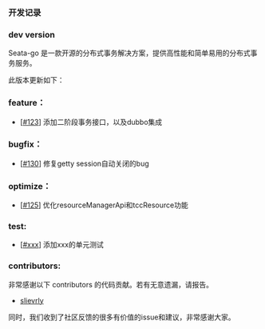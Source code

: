 <!--
 Licensed to the Apache Software Foundation (ASF) under one or more
 contributor license agreements.  See the NOTICE file distributed with
 this work for additional information regarding copyright ownership.
 The ASF licenses this file to You under the Apache License, Version 2.0
 (the "License"); you may not use this file except in compliance with
 the License.  You may obtain a copy of the License at

     http://www.apache.org/licenses/LICENSE-2.0

 Unless required by applicable law or agreed to in writing, software
 distributed under the License is distributed on an "AS IS" BASIS,
 WITHOUT WARRANTIES OR CONDITIONS OF ANY KIND, either express or implied.
 See the License for the specific language governing permissions and
 limitations under the License.
 -->

### 开发记录


### dev version

Seata-go 是一款开源的分布式事务解决方案，提供高性能和简单易用的分布式事务服务。

此版本更新如下：

### feature：

- [[#123](https://github.com/seata/seata-go/pull/123)] 添加二阶段事务接口，以及dubbo集成

### bugfix：

- [[#130](https://github.com/seata/seata-go/pull/130)] 修复getty session自动关闭的bug

### optimize：

- [[#125](https://github.com/seata/seata-go/pull/125)] 优化resourceManagerApi和tccResource功能

### test:

- [[#xxx](https://github.com/seata/seata-go/pull/xxx)] 添加xxx的单元测试


### contributors:

非常感谢以下 contributors 的代码贡献。若有无意遗漏，请报告。

- [slievrly](https://github.com/slievrly)

同时，我们收到了社区反馈的很多有价值的issue和建议，非常感谢大家。
